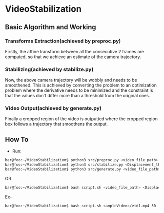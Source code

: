# VideoStabilization

## Basic Algorithm and Working

### Transforms Extraction(achieved by preproc.py)

Firstly, the affine transform between all the consecutive 2 frames are computed, so that we achieve an estimate of the camera trajectory.

### Stabilizing(achieved by stabilize.py)

Now, the above camera trajectory will be wobbly and needs to be smoothened. This is achieved by converting the problem to an optimization problem where the derivative needs to be minimized and the constraint is that the values don't differ more than a threshold from the original ones.

### Video Output(achieved by generate.py)

Finally a cropped region of the video is outputted where the cropped region box follows a trajectory that smoothens the output.

## How To

* Run:

```bash
bar@foo:~/VideoStabilization$ python3 src/preproc.py <video_file_path>
bar@foo:~/VideoStabilization$ python3 src/stabilize.py <Displacement_threshold_pixels>
bar@foo:~/VideoStabilization$ python3 src/generate.py <video_file_path> <Displacement_threshold_pixels>
```

OR

```bash
bar@foo:~/VideoStabilization$ bash script.sh <video_file_path> <Displacement_threshold_pixels>
```

Ex-

```bash
bar@foo:~/VideoStabilization$ bash script.sh sampleVideos/vid1.mp4 30
```
